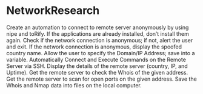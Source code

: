 # NetworkResearch
Create an automation to connect to remote server anonymously by using nipe and toRify.
If the applications are already installed, don’t install them again.
Check if the network connection is anonymous; if not, alert the user and exit.
If the network connection is anonymous, display the spoofed country name.
Allow the user to specify the Domain/IP Address; save into a variable.
Automatically Connect and Execute Commands on the Remote Server via SSH.
Display the details of the remote server (country, IP, and Uptime).
Get the remote server to check the Whois of the given address.
Get the remote server to scan for open ports on the given address.
Save the Whois and Nmap data into files on the local computer.

